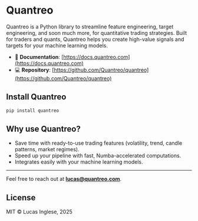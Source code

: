 # Quantreo 

Quantreo is a Python library to streamline feature engineering, target engineering, and soon much more, for quantitative trading strategies. Built for traders and quants, Quantreo helps you create high-value signals and targets for your machine learning models.

- 🔗 **Documentation**: [https://docs.quantreo.com](https://docs.quantreo.com)
- 💻 **Repository**: [https://github.com/Quantreo/quantreo](https://github.com/Quantreo/quantreo)

## Install Quantreo
```bash
pip install quantreo
```


## Why use Quantreo?

- Save time with ready-to-use trading features (volatility, trend, candle patterns, market regimes).
- Speed up your pipeline with fast, Numba-accelerated computations.
- Integrates easily with your machine learning models.

---

Feel free to reach out at **lucas@quantreo.com**.

## License
MIT © Lucas Inglese, 2025

